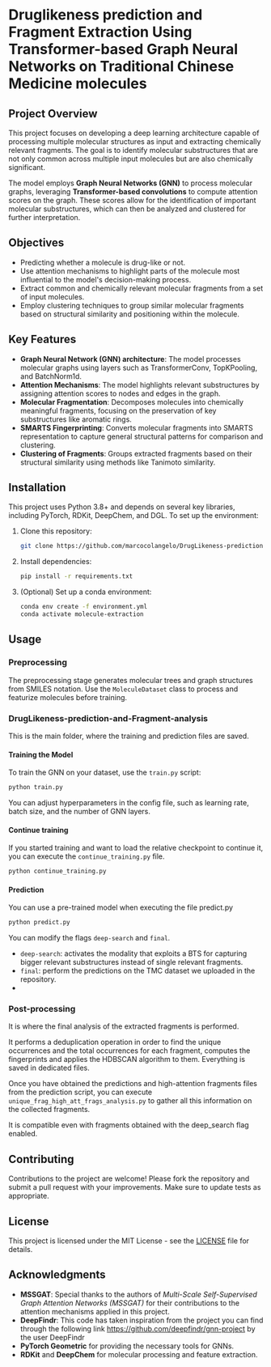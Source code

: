 # Druglikeness prediction and Fragment Extraction Using Transformer-based Graph Neural Networks on Traditional Chinese Medicine molecules

## Project Overview

This project focuses on developing a deep learning architecture capable of processing multiple molecular structures as input and extracting chemically relevant fragments. The goal is to identify molecular substructures that are not only common across multiple input molecules but are also chemically significant.

The model employs **Graph Neural Networks (GNN)** to process molecular graphs, leveraging **Transformer-based convolutions** to compute attention scores on the graph. These scores allow for the identification of important molecular substructures, which can then be analyzed and clustered for further interpretation.

## Objectives

- Predicting whether a molecule is drug-like or not.
- Use attention mechanisms to highlight parts of the molecule most influential to the model's decision-making process.
- Extract common and chemically relevant molecular fragments from a set of input molecules.
- Employ clustering techniques to group similar molecular fragments based on structural similarity and positioning within the molecule.

## Key Features

- **Graph Neural Network (GNN) architecture**: The model processes molecular graphs using layers such as TransformerConv, TopKPooling, and BatchNorm1d.
- **Attention Mechanisms**: The model highlights relevant substructures by assigning attention scores to nodes and edges in the graph.
- **Molecular Fragmentation**: Decomposes molecules into chemically meaningful fragments, focusing on the preservation of key substructures like aromatic rings.
- **SMARTS Fingerprinting**: Converts molecular fragments into SMARTS representation to capture general structural patterns for comparison and clustering.
- **Clustering of Fragments**: Groups extracted fragments based on their structural similarity using methods like Tanimoto similarity.

## Installation

This project uses Python 3.8+ and depends on several key libraries, including PyTorch, RDKit, DeepChem, and DGL. To set up the environment:

1. Clone this repository:

   ```bash
   git clone https://github.com/marcocolangelo/DrugLikeness-prediction-and-Fragment-analysis
   ```

2. Install dependencies:

   ```bash
   pip install -r requirements.txt
   ```

3. (Optional) Set up a conda environment:

   ```bash
   conda env create -f environment.yml
   conda activate molecule-extraction
   ```

## Usage

### Preprocessing

The preprocessing stage generates molecular trees and graph structures from SMILES notation. Use the `MoleculeDataset` class to process and featurize molecules before training.


### DrugLikeness-prediction-and-Fragment-analysis
This is the main folder, where the training and prediction files are saved.

#### Training the Model  

To train the GNN on your dataset, use the `train.py` script:

```bash
python train.py 
```

You can adjust hyperparameters in the config file, such as learning rate, batch size, and the number of GNN layers.


#### Continue training

If you started training and want to load the relative checkpoint to continue it, you can execute the `continue_training.py` file.

```bash
python continue_training.py 
```


#### Prediction

You can use a pre-trained model when executing the file predict.py

```bash
python predict.py 
```

You can modify the flags `deep-search` and `final`.
- `deep-search`: activates the modality that exploits a BTS for capturing bigger relevant substructures instead of single relevant fragments.
- `final`: perform the predictions on the TMC dataset we uploaded in the repository.
- 


### Post-processing

It is where the final analysis of the extracted fragments is performed. 

It performs a deduplication operation in order to find the unique occurrences and the total occurrences for each fragment, computes the fingerprints and applies the HDBSCAN algorithm to them. Everything is saved in dedicated files.

Once you have obtained the predictions and high-attention fragments files from the prediction script, you can execute `unique_frag_high_att_frags_analysis.py` to gather all this information on the collected fragments. 

It is compatible even with fragments obtained with the deep_search flag enabled.

## Contributing

Contributions to the project are welcome! Please fork the repository and submit a pull request with your improvements. Make sure to update tests as appropriate.

## License

This project is licensed under the MIT License - see the [LICENSE](LICENSE) file for details.

## Acknowledgments

- **MSSGAT**: Special thanks to the authors of *Multi-Scale Self-Supervised Graph Attention Networks (MSSGAT)* for their contributions to the attention mechanisms applied in this project.
- **DeepFindr**: This code has taken inspiration from the project you can find through the following link https://github.com/deepfindr/gnn-project by the user DeepFindr
- **PyTorch Geometric** for providing the necessary tools for GNNs.
- **RDKit** and **DeepChem** for molecular processing and feature extraction.
